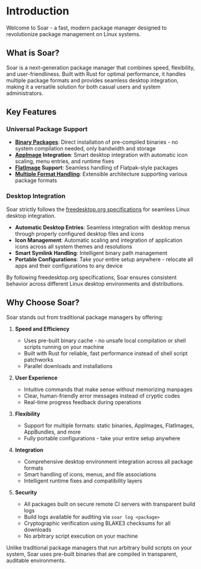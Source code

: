 # Introduction

Welcome to Soar - a fast, modern package manager designed to revolutionize package management on Linux systems. 

## What is Soar?

Soar is a next-generation package manager that combines speed, flexibility, and user-friendliness. Built with Rust for optimal performance, it handles multiple package formats and provides seamless desktop integration, making it a versatile solution for both casual users and system administrators.

## Key Features

### Universal Package Support
- **[Binary Packages](https://github.com/Azathothas/Toolpacks)**: Direct installation of pre-compiled binaries - no system compilation needed, only bandwidth and storage
- **[AppImage](https://github.com/AppImage/AppImageKit) Integration**: Smart desktop integration with automatic icon scaling, menu entries, and runtime fixes
- **[FlatImage](https://github.com/ruanformigoni/flatimage) Support**: Seamless handling of Flatpak-style packages
- **[Multiple Format Handling](https://github.com/Azathothas/Toolpacks-Extras/tree/main/Docs)**: Extensible architecture supporting various package formats

### Desktop Integration
Soar strictly follows the [freedesktop.org specifications](https://specifications.freedesktop.org/) for seamless Linux desktop integration.
- **Automatic Desktop Entries**: Seamless integration with desktop menus through properly configured desktop files and icons
- **Icon Management**: Automatic scaling and integration of application icons across all system themes and resolutions
- **Smart Symlink Handling**: Intelligent binary path management
- **Portable Configurations**: Take your entire setup anywhere - relocate all apps and their configurations to any device

<div class="warning">
    By following freedesktop.org specifications, Soar ensures consistent behavior across different Linux desktop environments and distributions.
</div>

## Why Choose Soar?

Soar stands out from traditional package managers by offering:

1. **Speed and Efficiency**
   - Uses pre-built binary cache - no unsafe local compilation or shell scripts running on your machine
   - Built with Rust for reliable, fast performance instead of shell script patchworks
   - Parallel downloads and installations

2. **User Experience**
   - Intuitive commands that make sense without memorizing manpages
   - Clear, human-friendly error messages instead of cryptic codes
   - Real-time progress feedback during operations

3. **Flexibility**
   - Support for multiple formats: static binaries, AppImages, FlatImages, AppBundles, and more
   - Fully portable configurations - take your entire setup anywhere

4. **Integration**
   - Comprehensive desktop environment integration across all package formats
   - Smart handling of icons, menus, and file associations
   - Intelligent runtime fixes and compatibility layers

5. **Security**
   - All packages built on secure remote CI servers with transparent build logs
   - Build logs available for auditing via `soar log <package>`
   - Cryptographic verification using BLAKE3 checksums for all downloads
   - No arbitrary script execution on your machine

<div class="warning">
    Unlike traditional package managers that run arbitrary build scripts on your system, Soar uses pre-built binaries that are compiled in transparent, auditable environments.
</div>
